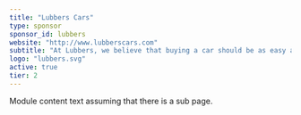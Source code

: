 ```yaml
---
title: "Lubbers Cars"
type: sponsor
sponsor_id: lubbers
website: "http://www.lubberscars.com"
subtitle: "At Lubbers, we believe that buying a car should be as easy as buying a pair of shoes."
logo: "lubbers.svg"
active: true
tier: 2
---
```

Module content text assuming that there is a sub page.